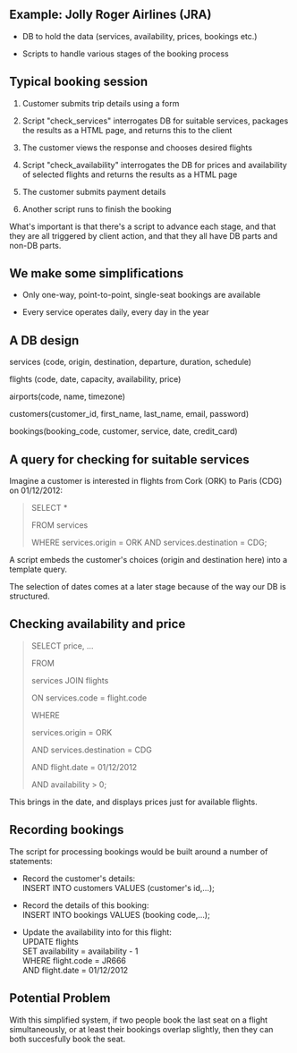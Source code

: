 Example: Jolly Roger Airlines (JRA)
-----------------------------------

-   DB to hold the data (services, availability, prices, bookings etc.)

-   Scripts to handle various stages of the booking process

Typical booking session
-----------------------

1.  Customer submits trip details using a form

2.  Script "check\_services" interrogates DB for suitable services,
    packages the results as a HTML page, and returns this to the client

3.  The customer views the response and chooses desired flights

4.  Script "check\_availability" interrogates the DB for prices and
    availability of selected flights and returns the results as a HTML
    page

5.  The customer submits payment details

6.  Another script runs to finish the booking

What's important is that there's a script to advance each stage, and
that they are all triggered by client action, and that they all have DB
parts and non-DB parts.

We make some simplifications
----------------------------

-   Only one-way, point-to-point, single-seat bookings are available

-   Every service operates daily, every day in the year

A DB design
-----------

services (code, origin, destination, departure, duration, schedule)

flights (code, date, capacity, availability, price)

airports(code, name, timezone)

customers(customer\_id, first\_name, last\_name, email, password)

bookings(booking\_code, customer, service, date, credit\_card)

A query for checking for suitable services
------------------------------------------

Imagine a customer is interested in flights from Cork (ORK) to Paris
(CDG) on 01/12/2012:

> SELECT \*
>
> FROM services
>
> WHERE services.origin = ORK AND services.destination = CDG;

A script embeds the customer's choices (origin and destination here)
into a template query.

The selection of dates comes at a later stage because of the way our DB
is structured.

Checking availability and price
-------------------------------

> SELECT price, …
>
> FROM
>
> services JOIN flights
>
> ON services.code = flight.code
>
> WHERE
>
> services.origin = ORK
>
> AND services.destination = CDG
>
> AND flight.date = 01/12/2012
>
> AND availability &gt; 0;

This brings in the date, and displays prices just for available flights.

Recording bookings
------------------

The script for processing bookings would be built around a number of
statements:

-   Record the customer's details:\
    INSERT INTO customers VALUES (customer's id,…);

-   Record the details of this booking:\
    INSERT INTO bookings VALUES (booking code,…);

-   Update the availability into for this flight:\
    UPDATE flights\
    SET availability = availability - 1\
    WHERE flight.code = JR666\
    AND flight.date = 01/12/2012

Potential Problem
-----------------

With this simplified system, if two people book the last seat on a
flight simultaneously, or at least their bookings overlap slightly, then
they can both succesfully book the seat.
